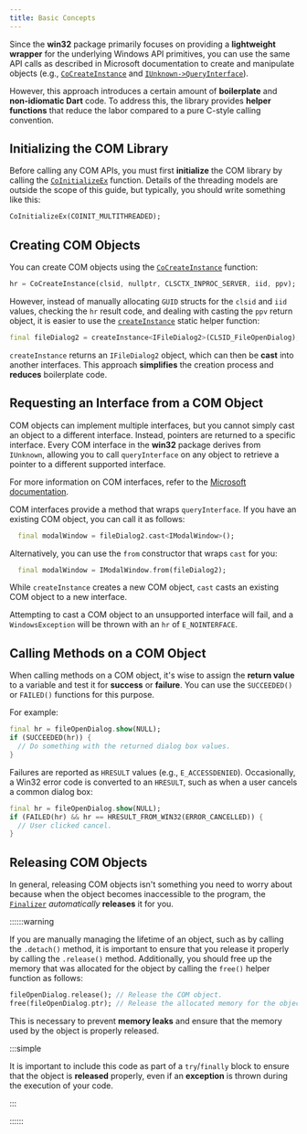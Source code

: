 ```yaml
---
title: Basic Concepts
---
```


Since the **win32** package primarily focuses on providing a **lightweight
wrapper** for the underlying Windows API primitives, you can use the same API
calls as described in Microsoft documentation to create and manipulate objects
(e.g., [`CoCreateInstance`][CoCreateInstance] and
[`IUnknown->QueryInterface`][QueryInterface]).

However, this approach introduces a certain amount of **boilerplate** and
**non-idiomatic Dart** code. To address this, the library provides **helper
functions** that reduce the labor compared to a pure C-style calling convention.

## Initializing the COM Library

Before calling any COM APIs, you must first **initialize** the COM library by
calling the [`CoInitializeEx`][CoInitializeEx] function. Details of the
threading models are outside the scope of this guide, but typically, you should
write something like this:

```dart
CoInitializeEx(COINIT_MULTITHREADED);
```

## Creating COM Objects

You can create COM objects using the [`CoCreateInstance`][CoCreateInstance]
function:

```dart
hr = CoCreateInstance(clsid, nullptr, CLSCTX_INPROC_SERVER, iid, ppv);
```

However, instead of manually allocating `GUID` structs for the `clsid` and `iid`
values, checking the `hr` result code, and dealing with casting the `ppv` return
object, it is easier to use the [`createInstance`][createInstance] static helper
function:

```dart
final fileDialog2 = createInstance<IFileDialog2>(CLSID_FileOpenDialog);
```

`createInstance` returns an `IFileDialog2` object, which can then be **cast**
into another interfaces. This approach **simplifies** the creation process and
**reduces** boilerplate code.

## Requesting an Interface from a COM Object

COM objects can implement multiple interfaces, but you cannot simply cast an
object to a different interface. Instead, pointers are returned to a specific
interface. Every COM interface in the **win32** package derives from `IUnknown`,
allowing you to call `queryInterface` on any object to retrieve a pointer to a
different supported interface.

For more information on COM interfaces, refer to the [Microsoft documentation].

COM interfaces provide a method that wraps `queryInterface`. If you have an
existing COM object, you can call it as follows:

```dart
  final modalWindow = fileDialog2.cast<IModalWindow>();
```

Alternatively, you can use the `from` constructor that wraps `cast` for you:

```dart
  final modalWindow = IModalWindow.from(fileDialog2);
```

While `createInstance` creates a new COM object, `cast` casts an existing
COM object to a new interface.

Attempting to cast a COM object to an unsupported interface will fail, and a
`WindowsException` will be thrown with an `hr` of `E_NOINTERFACE`.

## Calling Methods on a COM Object

When calling methods on a COM object, it's wise to assign the **return value**
to a variable and test it for **success** or **failure**. You can use the
`SUCCEEDED()` or `FAILED()` functions for this purpose.

For example:

```dart
final hr = fileOpenDialog.show(NULL);
if (SUCCEEDED(hr)) {
  // Do something with the returned dialog box values.
}
```

Failures are reported as `HRESULT` values (e.g., `E_ACCESSDENIED`).
Occasionally, a Win32 error code is converted to an `HRESULT`, such as when a
user cancels a common dialog box:

```dart
final hr = fileOpenDialog.show(NULL);
if (FAILED(hr) && hr == HRESULT_FROM_WIN32(ERROR_CANCELLED)) {
  // User clicked cancel.
}
```

## Releasing COM Objects

In general, releasing COM objects isn't something you need to worry about
because when the object becomes inaccessible to the program, the
[`Finalizer`][Finalizer] _automatically_ **releases** it for you.

::::::warning

If you are manually managing the lifetime of an object, such as by calling the
`.detach()` method, it is important to ensure that you release it properly by
calling the `.release()` method. Additionally, you should free up the memory
that was allocated for the object by calling the `free()` helper function as
follows:

```dart
fileOpenDialog.release(); // Release the COM object.
free(fileOpenDialog.ptr); // Release the allocated memory for the object.
```

This is necessary to prevent **memory leaks** and ensure that the memory used by
the object is properly released.

:::simple

It is important to include this code as part of a `try`/`finally` block to
ensure that the object is **released** properly, even if an **exception** is
thrown during the execution of your code.

:::

::::::

[CoCreateInstance]: https://learn.microsoft.com/windows/win32/api/combaseapi/nf-combaseapi-cocreateinstance
[CoInitializeEx]: https://learn.microsoft.com/windows/win32/api/combaseapi/nf-combaseapi-coinitializeex
[createInstance]: https://pub.dev/documentation/win32/latest/win32/createInstance.html
[Finalizer]: https://api.dart.dev/stable/dart-core/Finalizer-class.html
[Microsoft documentation]: https://learn.microsoft.com/windows/win32/learnwin32/asking-an-object-for-an-interface
[QueryInterface]: https://learn.microsoft.com/windows/win32/api/unknwn/nf-unknwn-iunknown-queryinterface(refiid_void)
